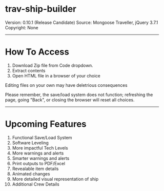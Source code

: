 # trav-ship-builder

Version: 0.10.1 (Release Candidate)
Source: Mongoose Traveller, jQuery 3.7.1
Copyright: None

-----

# How To Access

1. Download Zip file from Code dropdown.
2. Extract contents
3. Open HTML file in a browser of your choice

Editing files on your own may have deletrious consequences

Please remember, the save/load system does not function; refreshing the page, going "Back", or closing the browser will reset all choices.

-----

# Upcoming Features

1. Functional Save/Load System
2. Software Leveling
3. More impactful Tech Levels
4. More warnings and alerts
5. Smarter warnings and alerts
6. Print outputs to PDF/Excel
7. Revealable item details
8. Animated changes
9. More detailed visual representation of ship
10. Additional Crew Details
